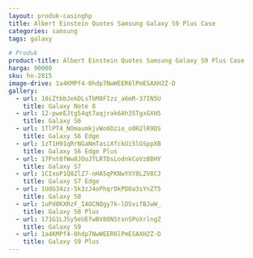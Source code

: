 ```yaml
---
layout: produk-casinghp
title: Albert Einstein Quotes Samsung Galaxy S9 Plus Case
categories: samsung
tags: galaxy

# Produk
product-title: Albert Einstein Quotes Samsung Galaxy S9 Plus Case
harga: 90000
sku: hn-2815
image-drive: 1a4KMPf4-0hdp7NwWEER6lPmESAXH2Z-D
gallery:
  - url: 10iZtbbJekDLsTbM8FIzz_a6mR-37IN5U
    title: Galaxy Note 8
  - url: 12-pweEJtg54qt7aqjrak6Ah35TgxGXH5
    title: Galaxy S6
  - url: 1TlPT4_NOmaumkjvWo6Dzio_o0R2lR9DS
    title: Galaxy S6 Edge
  - url: 1zT1H91qRrNGaNmTasiXfckUi5lGSppXB
    title: Galaxy S6 Edge Plus
  - url: 17Fnt8fWw8JOoJTLRTDsLodnkCoVzBBHY
    title: Galaxy S7
  - url: 1CIxoP1Q8ZlZ7-nHA5qPKNwYXY8LZV8CJ
    title: Galaxy S7 Edge
  - url: 1UdG34zz-5k3zJ4oPhqrDkPDOa3sYnZT5
    title: Galaxy S8
  - url: 1uPd8KXRzF_IAOCNQgy7k-lDSvifBJwW_
    title: Galaxy S8 Plus
  - url: 171G1LJSy5eUEfwBV8ONStxnSPoXrlngZ
    title: Galaxy S9
  - url: 1a4KMPf4-0hdp7NwWEER6lPmESAXH2Z-D
    title: Galaxy S9 Plus
---
```

